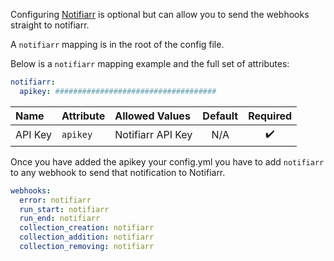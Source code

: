 Configuring [Notifiarr](https://notifiarr.com) is optional but can allow you to send the webhooks straight to notifiarr.

A `notifiarr` mapping is in the root of the config file.

Below is a `notifiarr` mapping example and the full set of attributes:
```yaml
notifiarr:
  apikey: ####################################
```

| Name | Attribute | Allowed Values | Default | Required |
| :--- | :--- | :--- | :---: | :---: |
| API Key | `apikey` | Notifiarr API Key | N/A | :heavy_check_mark: |

Once you have added the apikey your config.yml you have to add `notifiarr` to any webhook to send that notification to Notifiarr.

```yaml
webhooks:
  error: notifiarr
  run_start: notifiarr
  run_end: notifiarr
  collection_creation: notifiarr 
  collection_addition: notifiarr
  collection_removing: notifiarr
```